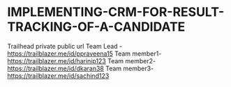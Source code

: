 # IMPLEMENTING-CRM-FOR-RESULT-TRACKING-OF-A-CANDIDATE
   Trailhead private public url
 Team Lead - https://trailblazer.me/id/ppraveena15
 Team member1- https://trailblazer.me/id/harinip123
 Team member2- https://trailblazer.me/id/dkaran38
 Team member3- https://trailblazer.me/id/sachind123
